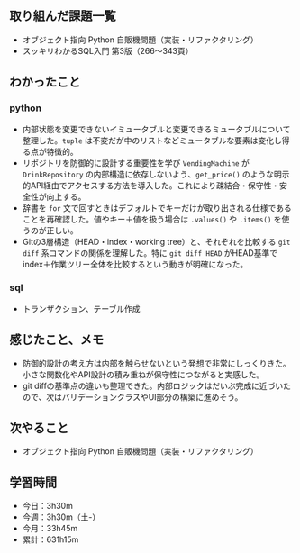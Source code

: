 ## 取り組んだ課題一覧
- オブジェクト指向 Python 自販機問題（実装・リファクタリング）
- スッキリわかるSQL入門 第3版（266〜343頁）
## わかったこと
### python
- 内部状態を変更できないイミュータブルと変更できるミュータブルについて整理した。`tuple` は不変だが中のリストなどミュータブルな要素は変化し得る点が特徴的。
- リポジトリを防御的に設計する重要性を学び `VendingMachine` が `DrinkRepository` の内部構造に依存しないよう、`get_price()` のような明示的API経由でアクセスする方法を導入した。これにより疎結合・保守性・安全性が向上する。
- 辞書を `for` 文で回すときはデフォルトでキーだけが取り出される仕様であることを再確認した。値やキー＋値を扱う場合は `.values()` や `.items()` を使うのが正しい。
- Gitの3層構造（HEAD・index・working tree）と、それぞれを比較する `git diff` 系コマンドの関係を理解した。特に `git diff HEAD` がHEAD基準でindex＋作業ツリー全体を比較するという動きが明確になった。
### sql
- トランザクション、テーブル作成
## 感じたこと、メモ
- 防御的設計の考え方は内部を触らせないという発想で非常にしっくりきた。小さな関数化やAPI設計の積み重ねが保守性につながると実感した。  
- git diffの基準点の違いも整理できた。内部ロジックはだいぶ完成に近づいたので、次はバリデーションクラスやUI部分の構築に進めそう。
## 次やること
- オブジェクト指向 Python 自販機問題（実装・リファクタリング）
## 学習時間
- 今日：3h30m
- 今週：3h30m（土-）
- 今月：33h45m
- 累計：631h15m